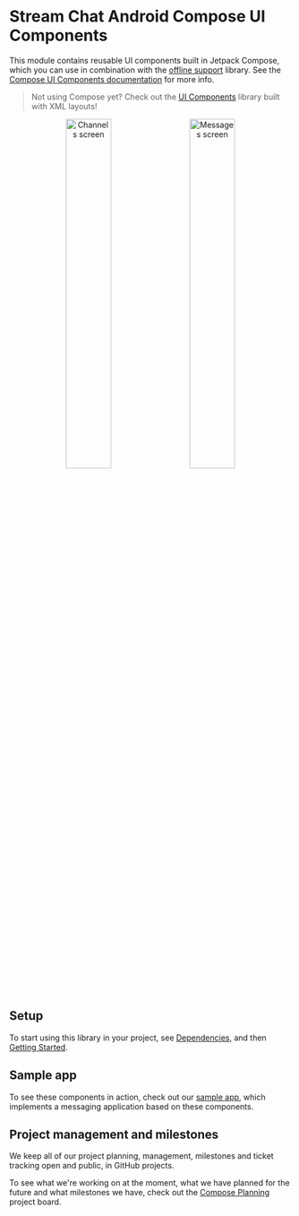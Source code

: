 # Stream Chat Android Compose UI Components

This module contains reusable UI components built in Jetpack Compose, which you can use in combination with the [offline support](../stream-chat-android-offline) library. See the [Compose UI Components documentation](https://getstream.io/chat/docs/sdk/android/compose/overview/) for more info.

> Not using Compose yet? Check out the [UI Components](../stream-chat-android-ui-components) library built with XML layouts!

<p align="center">
  <img alt="Channels screen" src="../docs/compose-sample-channels-light.png" width="40%">
&nbsp; &nbsp;
  <img alt="Messages screen" src="../docs/compose-sample-messages-light.png" width="40%">
</p>

## Setup

To start using this library in your project, see [Dependencies](https://getstream.io/chat/docs/sdk/android/basics/dependencies/), and then [Getting Started](https://getstream.io/chat/docs/sdk/android/basics/getting-started/).

## Sample app

To see these components in action, check out our [sample app](../stream-chat-android-compose-sample), which implements a messaging application based on these components.

## Project management and milestones

We keep all of our project planning, management, milestones and ticket tracking open and public, in GitHub projects.

To see what we're working on at the moment, what we have planned for the future and what milestones we have, check out the [Compose Planning](https://github.com/orgs/GetStream/projects/6) project board.
